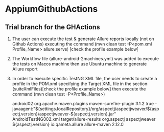 # AppiumGithubActions
## Trial branch for the GHActions 

1. The user can execute the test & generate Allure reports locally (not on Github Actions) executing the command (mvn clean test -P<pom.xml Profile_Name> allure:serve) [check the profile example below]
2. The Workflow file (allure-android-2machines.yml) was added to execute the tests on Macos machine then use Ubuntu machine to generate Allure report
3. In order to execute specific TestNG XML file, the user needs to create a profile in the POM.xml specifying the Target XML file in the section (suiteXmlFiles)[check the profile example below] then execute the command (mvn clean test -P<Profile_Name>)


    <profile>
            <id>android02</id>
            <build>
                <plugins>
                    <plugin>
                        <groupId>org.apache.maven.plugins</groupId>
                        <artifactId>maven-surefire-plugin</artifactId>
                        <version>3.1.2</version>
                        <configuration>
                            <testFailureIgnore>true</testFailureIgnore>
                            <argLine>
                                -javaagent:"${settings.localRepository}/org/aspectj/aspectjweaver/${aspectj.version}/aspectjweaver-${aspectj.version}.jar"
                            </argLine>
                            <suiteXmlFiles>
                                <suiteXmlFile>AndroidTestNG002.xml</suiteXmlFile>
                            </suiteXmlFiles>
                            <systemPropertyVariables>
                                <allure.results.directory>target/allure-results</allure.results.directory>
                            </systemPropertyVariables>
                        </configuration>
                        <dependencies>
                            <dependency>
                                <groupId>org.aspectj</groupId>
                                <artifactId>aspectjweaver</artifactId>
                                <version>${aspectj.version}</version>
                            </dependency>
                        </dependencies>
                    </plugin>
                    <plugin>
                        <groupId>io.qameta.allure</groupId>
                        <artifactId>allure-maven</artifactId>
                        <version>2.12.0</version>
                    </plugin>
                </plugins>
            </build>
        </profile>
